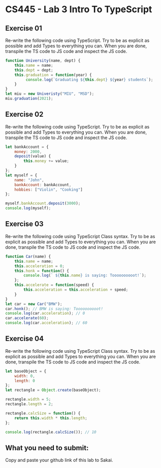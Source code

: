 # CS445 - Lab 3 Intro To TypeScript
## Exercise 01
Re-write the following code using TypeScript. Try to be as explicit as possible and add Types to everything you can. When you are done, transpile the TS code to JS code and inspect the JS code.
```javascript
function University(name, dept) { 
	this.name = name; 
	this.dept = dept; 
	this.graduation = function(year) { 
		 console.log(`Graduating ${this.dept} ${year} students`); 
	} 
} 
let miu = new Univeristy("MIU", "MSD"); 
miu.graduation(2021);
```
## Exercise 02
Re-write the following code using TypeScript. Try to be as explicit as possible and add Types to everything you can. When you are done, transpile the TS code to JS code and inspect the JS code.
```javascript
let bankAccount = { 
	money: 2000, 
	deposit(value) { 
		this.money += value; 
	} 
}; 
let myself = { 
	name: "John", 
	bankAccount: bankAccount, 
	hobbies: ["Violin", "Cooking"] 
}; 

myself.bankAccount.deposit(3000); 
console.log(myself);
```

## Exercise 03
Re-write the following code using TypeScript Class syntax. Try to be as explicit as possible and add Types to everything you can. When you are done, transpile the TS code to JS code and inspect the JS code.

```javascript
function Car(name) { 
	this.name = name; 
	this.acceleration = 0; 
	this.honk = function() { 
		console.log(` ${this.name} is saying: Toooooooooot!`); 
	}; 
	this.accelerate = function(speed) { 
		this.acceleration = this.acceleration + speed; 
	} 
} 
let car = new Car("BMW"); 
car.honk(); // BMW is saying: Toooooooooot!
console.log(car.acceleration); // 0
car.accelerate(60); 
console.log(car.acceleration); // 60
```
## Exercise 04
Re-write the following code using TypeScript Class syntax. Try to be as explicit as possible and add Types to everything you can. When you are done, transpile the TS code to JS code and inspect the JS code.

```javascript
let baseObject = { 
	width: 0, 
	length: 0 
}; 
let rectangle = Object.create(baseObject); 

rectangle.width = 5; 
rectangle.length = 2; 

rectangle.calcSize = function() { 
	return this.width * this.length; 
}; 

console.log(rectangle.calcSize()); // 10
```

## What you need to submit:
Copy and paste your github link of this lab to Sakai.

